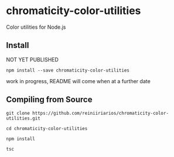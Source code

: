# chromaticity-color-utilities
 Color utilities for Node.js

## Install

NOT YET PUBLISHED

`npm install --save chromaticity-color-utilities`

work in progress, README will come when at a further date

## Compiling from Source

`git clone https://github.com/reiniiriarios/chromaticity-color-utilities.git`

`cd chromaticity-color-utilities`

`npm install`

`tsc`